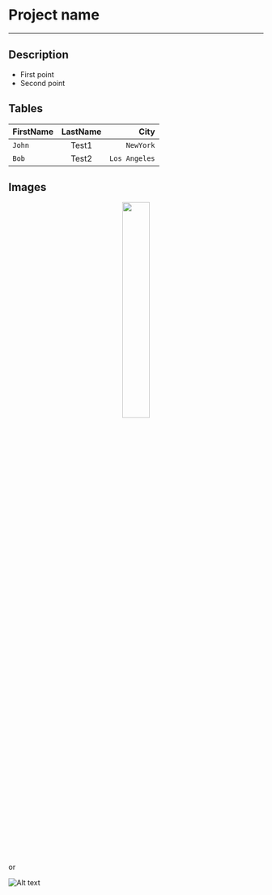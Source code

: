 # Project name
---
## Description
- First point
- Second point


## Tables

| FirstName     | LastName      | City  |
| :------------ |   :---:       | --------: |
| `John`        | Test1         | `NewYork`   |
| `Bob`         | Test2         | `Los Angeles`   |


## Images

<p float="left" align="center" />
<img src=:"https://urltoimage.gif" width="33%" />
<p/>

or 

![Alt text](https://urltoimage.gif)


